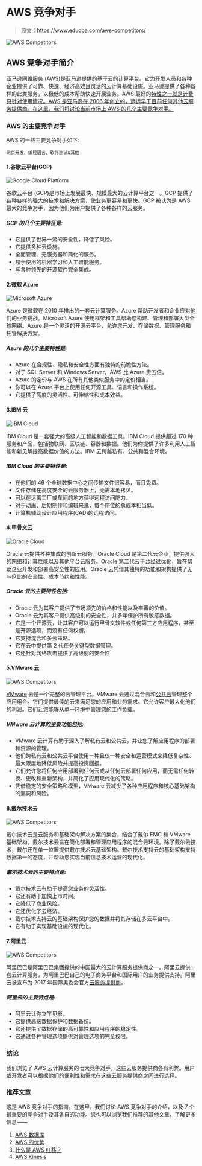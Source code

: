 # AWS 竞争对手

> 原文：<https://www.educba.com/aws-competitors/>

![AWS Competitors](img/c3a1e717cf5c2d87690993eb5ae89c93.png)



## AWS 竞争对手简介

[亚马逊网络服务](https://www.educba.com/what-is-aws/) (AWS)是亚马逊提供的基于云的计算平台。它为开发人员和各种企业提供了可靠、快速、经济高效且灵活的云计算基础设施。亚马逊提供了各种各样的此类服务，以极低的成本帮助快速开展业务。AWS 最好的[特性之一就是计费只针对使用情况。AWS 是亚马逊在 2006 年创立的，远远早于目前任何其他云服务提供商。在这里，我们将讨论当前市场上 AWS 的几个主要竞争对手。](https://www.educba.com/aws-features/)

### AWS 的主要竞争对手

AWS 的一些主要竞争对手如下:

<small>网页开发、编程语言、软件测试&其他</small>

#### 1.谷歌云平台(GCP)

![Google Cloud Platform](img/9998abbec1dad52d17d9daa413d20781.png)



谷歌云平台 (GCP)是市场上发展最快、规模最大的云计算平台之一。GCP 提供了各种各样的强大的技术和解决方案，使业务更容易和更快。GCP 被认为是 AWS 最大的竞争对手，因为他们为用户提供了各种各样的云服务。

##### GCP 的几个主要特征是:

*   它提供了世界一流的安全性，降低了风险。
*   它提供多种云设施。
*   全面管理、无服务器和简化的服务。
*   易于使用的机器学习和人工智能服务。
*   与各种领先的开源软件完全集成。

#### 2.微软 Azure

![Microsoft Azure](img/140b00b9cecdbe6b501fddf6ee2a86aa.png)



Azure 是微软在 2010 年推出的一套云计算服务。Azure 帮助开发者和企业应对他们的业务挑战。Microsoft Azure 使用框架和工具帮助您构建、管理和部署大型全球网络。Azure 是一个灵活的开源云平台，允许您开发、存储数据、管理服务和托管解决方案。

##### Azure 的几个主要特性是:

*   Azure 在合规性、隐私和安全性方面有独特的前瞻性方法。
*   对于 SQL Server 和 Windows Server，AWS 比 Azure 贵五倍。
*   Azure 的定价与 AWS 在所有其他类似服务中的定价相当。
*   你可以在 Azure 平台上使用任何开源工具、语言和操作系统。
*   它提供了高度的灵活性、可伸缩性和成本效益。

#### 3.IBM 云

![IBM Cloud](img/573f593263dcea07044cd7c86837411b.png)



IBM Cloud 是一套强大的高级人工智能和数据工具。IBM Cloud 提供超过 170 种服务和产品，包括物联网、区块链、容器和数据。他们为你提供了许多利用人工智能和新见解提高数据价值的方法。IBM 云跨越私有、公共和混合环境。

##### IBM Cloud 的主要特性是:

*   在他们的 46 个全球数据中心之间传输文件很容易，而且免费。
*   文件存储在高度安全的云服务器上，无需本地拷贝。
*   可以在远离工厂或车间的地方获得远程访问能力。
*   对于动画、后期制作和编辑来说，每个座位的总成本相当低。
*   计算机辅助设计应用程序(CAD)的远程访问。

#### 4.甲骨文云

![Oracle Cloud](img/16766c9f2a6ff31a2c54269419d0d829.png)



Oracle 云提供各种集成的创新云服务。Oracle Cloud 是第二代云企业，提供强大的网络和计算性能以及其他平台云服务。Oracle 第二代云平台经过优化，旨在帮助企业开发和部署高安全性的应用。Oracle 云凭借其独特的功能和架构提供了无与伦比的安全性、成本节约和性能。

##### Oracle 云的主要特性包括:

*   Oracle 云为其客户提供了市场领先的价格和性能以及丰富的价值。
*   Oracle 云为其客户提供高级别的安全性，并多年保护所有敏感数据。
*   它是一个开源云，让其客户可以运行甲骨文软件或任何第三方应用程序，甚至是开源选项，而没有任何权衡。
*   它支持混合和多云策略。
*   它在云中提供第 2 代任务关键型数据管理。
*   它还针对网络攻击提供了高级别的安全性

#### 5.VMware 云

![AWS Competitors](img/981ea293d402b267c4447e4c46a3c756.png)



[VMware](https://www.educba.com/what-is-vmware/) 云是一个完整的云管理平台。VMware 云通过混合云和[公共云](https://www.educba.com/what-is-public-cloud/)管理整个应用组合。它们提供最佳的云来满足您的应用和业务需求。它允许客户最大化他们的利润。它们让您能够从单一环境中管理您的工作负载。

##### VMware 云计算的主要功能包括:

*   VMware 云计算有助于深入了解私有云和公共云，并让您了解应用程序的部署和资源的管理。
*   他们跨私有云和公共云平台使用一种且仅一种安全和运营模式来降低复杂性、最大限度地降低风险并提高投资回报。
*   它们允许您将任何应用部署到任何云或从任何云部署任何应用，而无需任何转换、更改和重新架构，并简化了应用现代化的策略。
*   凭借稳定的安全策略和模型，VMware 云减少了各种应用程序和核心基础架构的漏洞和风险。

#### 6.戴尔技术云

![AWS Competitors](img/af852a7fda9fb18a921ae9b4aa3816a1.png)



戴尔技术云是云服务和基础架构解决方案的集合，结合了戴尔 EMC 和 VMware 基础架构。戴尔技术云旨在简化部署和管理应用程序的混合云环境。除了戴尔云技术，戴尔还在单一位置提供戴尔技术云基础架构。戴尔技术支持云的基础架构支持数据第一的态度，并帮助您实现当前信息技术运营的现代化。

##### 戴尔技术云的主要特点是:

*   戴尔技术云有助于提高您业务的灵活性。
*   它还有助于加快上市时间。
*   它降低了商业风险。
*   它还优化了云经济。
*   戴尔技术支持云的基础架构保护您的数据并将其存储在多云平台中。
*   它有助于实现基础设施的现代化。

#### 7.阿里云

![AWS Competitors](img/41b3067f3412aa47461815d8565e8e7a.png)



阿里巴巴是阿里巴巴集团提供的中国最大的云计算服务提供商之一。阿里云提供一套云计算服务，为阿里巴巴自己的电子商务平台和国际用户的业务提供支持。阿里云被宣布为 2017 年国际奥委会官方[云服务提供商](https://www.educba.com/cloud-computing-service-providers/)。

##### 阿里云的主要特点是:

*   阿里云让你立竿见影。
*   它提供高级数据保护和数据备份。
*   它还提供了数据存储的高可靠性和应用程序的稳定性。
*   它通过各种管理选项提供对管理选项的完全权限。

### **结论**

我们浏览了 AWS 云计算服务的七大竞争对手。这些云服务提供商各有利弊。用户或开发者可以根据他们的便利性和需求在这些云服务提供商之间进行选择。

### 推荐文章

这是 AWS 竞争对手的指南。在这里，我们讨论 AWS 竞争对手的介绍，以及 7 个最重要的竞争对手及其各自的功能。您也可以浏览我们推荐的其他文章，了解更多信息——

1.  [AWS 数据库](https://www.educba.com/aws-databases/)
2.  [AWS 的优势](https://www.educba.com/benefits-of-aws/)
3.  [什么是 AWS 红移？](https://www.educba.com/what-is-aws-redshift/)
4.  [AWS Kinesis](https://www.educba.com/aws-kinesis/)





